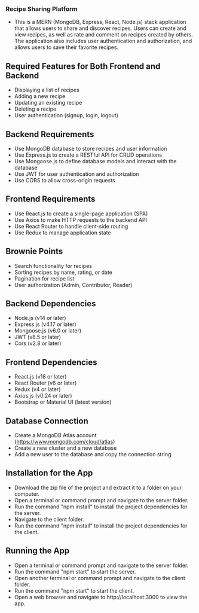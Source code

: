 ### Recipe Sharing Platform

- This is a MERN (MongoDB, Express, React, Node.js) stack application that allows users to share and discover recipes. Users can create and view recipes, as well as rate and comment on recipes created by others. The application also includes user authentication and authorization, and allows users to save their favorite recipes.

## Required Features for Both Frontend and Backend

- Displaying a list of recipes
- Adding a new recipe
- Updating an existing recipe
- Deleting a recipe
- User authentication (signup, login, logout)

## Backend Requirements

- Use MongoDB database to store recipes and user information
- Use Express.js to create a RESTful API for CRUD operations
- Use Mongoose.js to define database models and interact with the database
- Use JWT for user authentication and authorization
- Use CORS to allow cross-origin requests

## Frontend Requirements

- Use React.js to create a single-page application (SPA)
- Use Axios to make HTTP requests to the backend API
- Use React Router to handle client-side routing
- Use Redux to manage application state

## Brownie Points

- Search functionality for recipes
- Sorting recipes by name, rating, or date
- Pagination for recipe list
- User authorization (Admin, Contributor, Reader)

## Backend Dependencies

- Node.js (v14 or later)
- Express.js (v4.17 or later)
- Mongoose.js (v6.0 or later)
- JWT (v8.5 or later)
- Cors (v2.8 or later)

## Frontend Dependencies

- React.js (v18 or later)
- React Router (v6 or later)
- Redux (v4 or later)
- Axios.js (v0.24 or later)
- Bootstrap or Material UI (latest version)

## Database Connection

- Create a MongoDB Atlas account (https://www.mongodb.com/cloud/atlas)
- Create a new cluster and a new database
- Add a new user to the database and copy the connection string

## Installation for the App

- Download the zip file of the project and extract it to a folder on your computer.
- Open a terminal or command prompt and navigate to the server folder.
- Run the command "npm install" to install the project dependencies for the server.
- Navigate to the client folder.
- Run the command "npm install" to install the project dependencies for the client.

## Running the App

- Open a terminal or command prompt and navigate to the server folder.
- Run the command "npm start" to start the server.
- Open another terminal or command prompt and navigate to the client folder.
- Run the command "npm start" to start the client.
- Open a web browser and navigate to http://localhost:3000 to view the app.